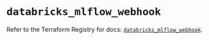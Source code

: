 # `databricks_mlflow_webhook`

Refer to the Terraform Registry for docs: [`databricks_mlflow_webhook`](https://registry.terraform.io/providers/databricks/databricks/1.41.0/docs/resources/mlflow_webhook).
